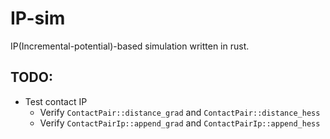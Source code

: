 # IP-sim 

IP(Incremental-potential)-based simulation written in rust.


## TODO:
- Test contact IP
    - Verify `ContactPair::distance_grad` and `ContactPair::distance_hess`
    - Verify `ContactPairIp::append_grad` and `ContactPairIp::append_hess`
    
